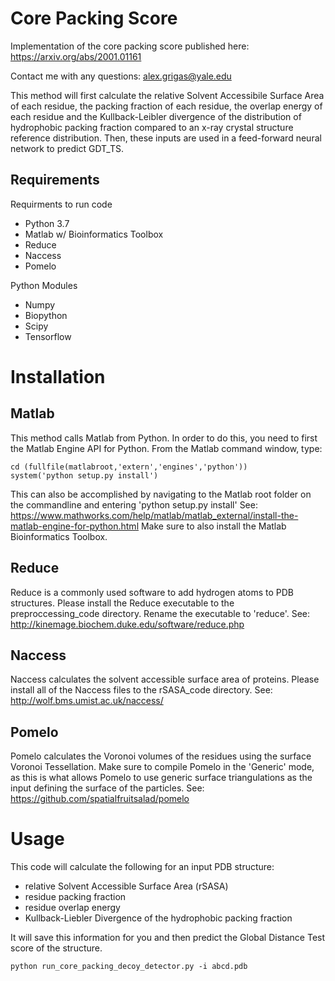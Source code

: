 # Core Packing Score
Implementation of the core packing score published here: https://arxiv.org/abs/2001.01161

Contact me with any questions: alex.grigas@yale.edu

This method will first calculate the relative Solvent Accessibile Surface Area of each residue, the packing fraction of each residue, the overlap energy of each residue and the Kullback-Leibler divergence of the distribution of hydrophobic packing fraction compared to an x-ray crystal structure reference distribution. Then, these inputs are used in a feed-forward neural network to predict GDT_TS.

## Requirements
Requirments to run code

- Python 3.7
- Matlab w/ Bioinformatics Toolbox
- Reduce
- Naccess
- Pomelo

Python Modules
- Numpy
- Biopython
- Scipy
- Tensorflow

# Installation

## Matlab
This method calls Matlab from Python. In order to do this, you need to first the Matlab Engine API for Python. From the Matlab command window, type:
```
cd (fullfile(matlabroot,'extern','engines','python'))
system('python setup.py install')
```
This can also be accomplished by navigating to the Matlab root folder on the commandline and entering 'python setup.py install'
See: https://www.mathworks.com/help/matlab/matlab_external/install-the-matlab-engine-for-python.html
Make sure to also install the Matlab Bioinformatics Toolbox.

## Reduce
Reduce is a commonly used software to add hydrogen atoms to PDB structures. Please install the Reduce executable to the preproccessing_code directory. Rename the executable to 'reduce'. See: http://kinemage.biochem.duke.edu/software/reduce.php

## Naccess
Naccess calculates the solvent accessible surface area of proteins. Please install all of the Naccess files to the rSASA_code directory.
See: http://wolf.bms.umist.ac.uk/naccess/

## Pomelo
Pomelo calculates the Voronoi volumes of the residues using the surface Voronoi Tessellation. Make sure to compile Pomelo in the 'Generic' mode, as this is what allows Pomelo to use generic surface triangulations as the input defining the surface of the particles.
See: https://github.com/spatialfruitsalad/pomelo

# Usage
This code will calculate the following for an input PDB structure:

- relative Solvent Accessible Surface Area (rSASA)
- residue packing fraction
- residue overlap energy
- Kullback-Liebler Divergence of the hydrophobic packing fraction

It will save this information for you and then predict the Global Distance Test score of the structure.
```
python run_core_packing_decoy_detector.py -i abcd.pdb
```
